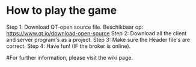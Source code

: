# How to play the game
Step 1: Download QT-open source file. Beschikbaar op: https://www.qt.io/download-open-source
Step 2: Download all the client and server program's as a project.
Step 3: Make sure the Header file's are correct.
Step 4: Have fun! (IF the broker is online).

#For further information, please visit the wiki page.
